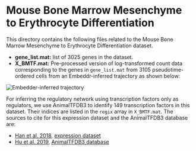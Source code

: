 # Mouse Bone Marrow Mesenchyme to Erythrocyte Differentiation
This directory contains the following files related to the Mouse Bone Marrow Mesenchyme to Erythrocyte Differentiation dataset.

- **gene_list.mat:** list of 3025 genes in the dataset.
- **X_BMTF.mat:** Pre-processed version of log-transformed count data corresponding to the genes in `gene_list.mat` from 3105 pseudotime-ordered cells from an Embeddr-inferred trajectory as shown below:

![Embedder-inferred trajectory](Embeddr_Trajectory.png)

For inferring the regulatory network using transcription factors only as regulators, we use AnimalTFDB3 to identify 149 transcription factors in this dataset.
Their indices are listed in the `regix` array in `X_BMTF.mat`.
The sources to cite for this expression dataset and the AnimalTFDB3 database are:
- [Han et al. 2018](https://doi.org/10.1016/j.cell.2018.02.001), [expression dataset](https://figshare.com/s/865e694ad06d5857db4b)
- [Hu et al. 2019](https://doi.org/10.1093/nar/gky822), [AnimalTFDB3 database](http://bioinfo.life.hust.edu.cn/static/AnimalTFDB3/download/Mus_musculus_TF)
